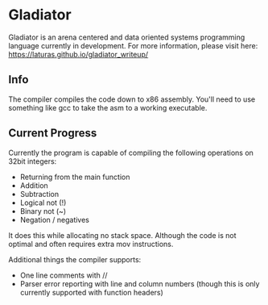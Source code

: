 # Gladiator
Gladiator is an arena centered and data oriented systems programming language currently in development. For more information, please visit here: 
https://laturas.github.io/gladiator_writeup/

## Info
The compiler compiles the code down to x86 assembly. You'll need to use something like gcc to take the asm to a working executable.

## Current Progress
Currently the program is capable of compiling the following operations on 32bit integers:
- Returning from the main function
- Addition
- Subtraction
- Logical not (!)
- Binary not (~)
- Negation / negatives

It does this while allocating no stack space. Although the code is not optimal and often requires extra mov instructions.

Additional things the compiler supports:
- One line comments with //
- Parser error reporting with line and column numbers (though this is only currently supported with function headers)
